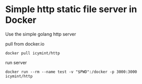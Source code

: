 Simple http static file server in Docker 
===


Use the simple golang http server 

pull from docker.io

```
docker pull icymint/http
```


run server

```
docker run --rm --name test -v "$PWD":/docker -p 3000:3000 icymint/http
```

